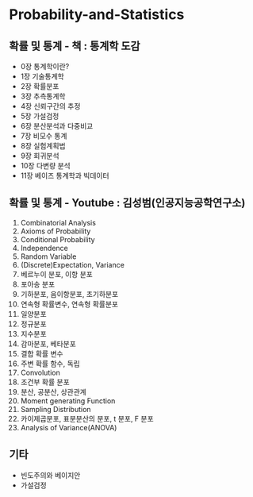 # Probability-and-Statistics
## 확률 및 통계 - 책 : 통계학 도감
* 0장 통계학이란?
* 1장 기술통계학
* 2장 확률분포
* 3장 추측통계학
* 4장 신뢰구간의 추정
* 5장 가설검정
* 6장 분산분석과 다중비교
* 7장 비모수 통계
* 8장 실험계획법
* 9장 회귀분석
* 10장 다변량 분석
* 11장 베이즈 통계학과 빅데이터

## 확률 및 통계 - Youtube : 김성범(인공지능공학연구소)
1. Combinatorial Analysis
2. Axioms of Probability
3. Conditional Probability
4. Independence
5. Random Variable
6. (Discrete)Expectation, Variance
7. 베르누이 분포, 이항 분포
8. 포아송 분포
9. 기하분포, 음이항분포, 초기하분포
10. 연속형 확률변수, 연속형 확률분포
11. 일양분포
12. 정규분포
13. 지수분포
14. 감마분포, 베타분포
15. 결합 확률 변수
16. 주변 확률 함수, 독립
17. Convolution
18. 조건부 확률 분포
19. 분산, 공분산, 상관관계
20. Moment generating Function
21. Sampling Distribution
22. 카이제곱분포, 표분분산의 분포, t 분포, F 분포
23. Analysis of Variance(ANOVA)

## 기타
* 빈도주의와 베이지안
* 가설검정
